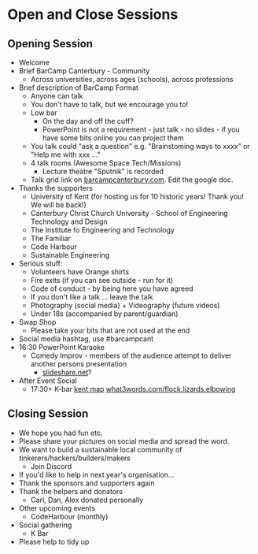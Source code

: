 # Open and Close Sessions

## Opening Session

* Welcome
* Brief BarCamp Canterbury - Community
    * Across universities, across ages (schools), across professions
* Brief description of BarCamp Format
    * Anyone can talk
    * You don't have to talk, but we encourage you to!
    * Low bar
        * On the day and off the cuff? 
        * PowerPoint is not a requirement - just talk - no slides - if you have some bits online you can project them
    * You talk could "ask a question" e.g. "Brainstoming ways to xxxx" or "Help me with xxx ..."
    * 4 talk rooms (Awesome Space Tech/Missions)
        * Lecture theatre "Sputnik" is recorded
    * Talk grid link on [barcampcanterbury.com](https://barcampcanterbury.com). Edit the google doc.
* Thanks the supporters
    * University of Kent (for hosting us for 10 historic years! Thank you! We will be back!)
    * Canterbury Christ Church University - School of Engineering Technology and Design
    * The Institute fo Engineering and Technology
    * The Familiar
    * Code Harbour
    * Sustainable Engineering
* Serious stuff:
    * Volunteers have Orange shirts
    * Fire exits (if you can see outside - run for it)
    * Code of conduct - by being here you have agreed
    * If you don't like a talk ... leave the talk
    * Photography (social media) + Videography (future videos)
    * Under 18s (accompanied by parent/guardian)
* Swap Shop
    * Please take your bits that are not used at the end
* Social media hashtag, use #barcampcant
* 16:30 PowerPoint Karaoke
    * Comedy Improv - members of the audience attempt to deliver another persons presentation
        * [slideshare.net](https://www.slideshare.net/)?
* After Event Social
    * 17:30+ K-bar [kent map](https://www.kent.ac.uk/maps/canterbury/canterbury-campus/building/keynes-college/k-bar) [what3words.com/flock.lizards.elbowing](https://what3words.com/flock.lizards.elbowing)



## Closing Session

* We hope you had fun etc.
* Please share your pictures on social media and spread the word.
* We want to build a sustainable local community of tinkerers/hackers/builders/makers
    * Join Discord
* If you'd like to help in next year's organisation...
* Thank the sponsors and supporters again
* Thank the helpers and donators
    * Carl, Dan, Alex donated personally
* Other upcoming events
    * CodeHarbour (monthly)
* Social gathering
    * K Bar
* Please help to tidy up
